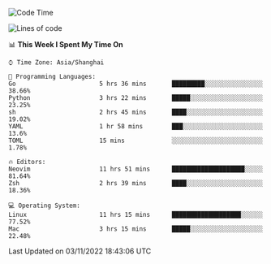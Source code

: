 <!--START_SECTION:waka-->
![Code Time](http://img.shields.io/badge/Code%20Time-958%20hrs%2053%20mins-blue)

![Lines of code](https://img.shields.io/badge/From%20Hello%20World%20I%27ve%20Written-24%20Thousand%20lines%20of%20code-blue)

📊 **This Week I Spent My Time On** 

```text
⌚︎ Time Zone: Asia/Shanghai

💬 Programming Languages: 
Go                       5 hrs 36 mins       █████████░░░░░░░░░░░░░░░░   38.66% 
Python                   3 hrs 22 mins       █████░░░░░░░░░░░░░░░░░░░░   23.25% 
sh                       2 hrs 45 mins       ████░░░░░░░░░░░░░░░░░░░░░   19.02% 
YAML                     1 hr 58 mins        ███░░░░░░░░░░░░░░░░░░░░░░   13.6% 
TOML                     15 mins             ░░░░░░░░░░░░░░░░░░░░░░░░░   1.78%

🔥 Editors: 
Neovim                   11 hrs 51 mins      ████████████████████░░░░░   81.64% 
Zsh                      2 hrs 39 mins       ████░░░░░░░░░░░░░░░░░░░░░   18.36%

💻 Operating System: 
Linux                    11 hrs 15 mins      ███████████████████░░░░░░   77.52% 
Mac                      3 hrs 15 mins       █████░░░░░░░░░░░░░░░░░░░░   22.48%

```


 Last Updated on 03/11/2022 18:43:06 UTC
<!--END_SECTION:waka-->
